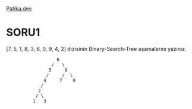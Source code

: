 [Patika.dev](https://www.patika.dev/tr)

# SORU1

[7, 5, 1, 8, 3, 6, 0, 9, 4, 2] dizisinin Binary-Search-Tree aşamalarını yazınız.


                       6
                     /   \
                    5     8
                   /     /  \
                  4     7    9     
                 /
                2
               / \
              1   3
